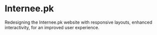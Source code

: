 # Internee.pk
Redesigning the Internee.pk website with responsive layouts, enhanced interactivity, for an improved user experience.
